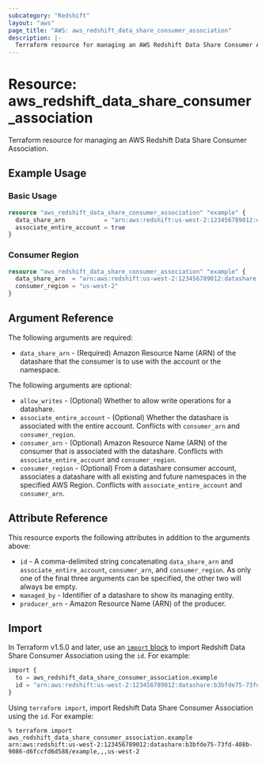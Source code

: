```yaml
---
subcategory: "Redshift"
layout: "aws"
page_title: "AWS: aws_redshift_data_share_consumer_association"
description: |-
  Terraform resource for managing an AWS Redshift Data Share Consumer Association.
---
```

# Resource: aws_redshift_data_share_consumer_association

Terraform resource for managing an AWS Redshift Data Share Consumer Association.

## Example Usage

### Basic Usage

```terraform
resource "aws_redshift_data_share_consumer_association" "example" {
  data_share_arn           = "arn:aws:redshift:us-west-2:123456789012:datashare:b3bfde75-73fd-408b-9086-d6fccfd6d588/example"
  associate_entire_account = true
}
```

### Consumer Region

```terraform
resource "aws_redshift_data_share_consumer_association" "example" {
  data_share_arn  = "arn:aws:redshift:us-west-2:123456789012:datashare:b3bfde75-73fd-408b-9086-d6fccfd6d588/example"
  consumer_region = "us-west-2"
}
```

## Argument Reference

The following arguments are required:

* `data_share_arn` - (Required) Amazon Resource Name (ARN) of the datashare that the consumer is to use with the account or the namespace.

The following arguments are optional:

* `allow_writes` - (Optional) Whether to allow write operations for a datashare.
* `associate_entire_account` - (Optional) Whether the datashare is associated with the entire account. Conflicts with `consumer_arn` and `consumer_region`.
* `consumer_arn` - (Optional) Amazon Resource Name (ARN) of the consumer that is associated with the datashare. Conflicts with `associate_entire_account` and `consumer_region`.
* `consumer_region` - (Optional) From a datashare consumer account, associates a datashare with all existing and future namespaces in the specified AWS Region. Conflicts with `associate_entire_account` and `consumer_arn`.

## Attribute Reference

This resource exports the following attributes in addition to the arguments above:

* `id` - A comma-delimited string concatenating `data_share_arn` and `associate_entire_account`, `consumer_arn`, and `consumer_region`. As only one of the final three arguments can be specified, the other two will always be empty.
* `managed_by` - Identifier of a datashare to show its managing entity.
* `producer_arn` - Amazon Resource Name (ARN) of the producer.

## Import

In Terraform v1.5.0 and later, use an [`import` block](https://developer.hashicorp.com/terraform/language/import) to import Redshift Data Share Consumer Association using the `id`. For example:

```terraform
import {
  to = aws_redshift_data_share_consumer_association.example
  id = "arn:aws:redshift:us-west-2:123456789012:datashare:b3bfde75-73fd-408b-9086-d6fccfd6d588/example,,,us-west-2"
}
```

Using `terraform import`, import Redshift Data Share Consumer Association using the `id`. For example:

```console
% terraform import aws_redshift_data_share_consumer_association.example arn:aws:redshift:us-west-2:123456789012:datashare:b3bfde75-73fd-408b-9086-d6fccfd6d588/example,,,us-west-2
```
